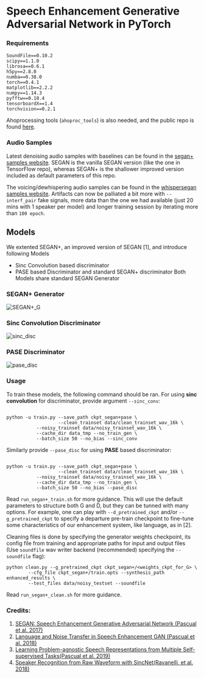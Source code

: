 # Speech Enhancement Generative Adversarial Network in PyTorch

### Requirements

```
SoundFile==0.10.2
scipy==1.1.0
librosa==0.6.1
h5py==2.8.0
numba==0.38.0
torch==0.4.1
matplotlib==2.2.2
numpy==1.14.3
pyfftw==0.10.4
tensorboardX==1.4
torchvision==0.2.1
```
Ahoprocessing tools (`ahoproc_tools`) is also needed, and the public repo is found [here](git@github.com:santi-pdp/ahoproc_tools.git).

### Audio Samples

Latest denoising audio samples with baselines can be found in the [segan+ samples website](http://veu.talp.cat/seganp/). SEGAN is the vanilla SEGAN version (like the one in TensorFlow repo), whereas SEGAN+ is the shallower improved version included as default parameters of this repo.

The voicing/dewhispering audio samples can be found in the [whispersegan samples website](http://veu.talp.cat/whispersegan). Artifacts can now be palliated a bit more with `--interf_pair` fake signals, more data than the one we had available (just 20 mins with 1 speaker per model) and longer training session by iterating more than `100 epoch`.

## Models

We extented SEGAN+, an improved version of SEGAN [1], and introduce following Models
* Sinc Convolution based discriminator
* PASE based Discriminator and standard SEGAN+ discriminator
Both Models share standard SEGAN Generator

### SEGAN+ Generator

![SEGAN+_G](assets/segan+.png)

### Sinc Convolution Discriminator
![sinc_disc](https://user-images.githubusercontent.com/10983181/149785311-5d1ee19b-d87f-4574-8490-43e7b390717c.png)
### PASE Discriminator
![pase_disc](https://user-images.githubusercontent.com/10983181/149784688-d1c25049-28f4-4359-baab-6c8c86a2784e.png)

### Usage
To train these models, the following command should be ran. For using **sinc convolution** for discriminator, provide argument `--sinc_conv`:
```

python -u train.py --save_path ckpt_segan+pase \
                   --clean_trainset data/clean_trainset_wav_16k \
		   --noisy_trainset data/noisy_trainset_wav_16k \
		   --cache_dir data_tmp --no_train_gen \
		   --batch_size 50 --no_bias --sinc_conv
```

Similarly provide `--pase_disc` for using **PASE** based discriminator:
```

python -u train.py --save_path ckpt_segan+pase \
                   --clean_trainset data/clean_trainset_wav_16k \
		   --noisy_trainset data/noisy_trainset_wav_16k \
		   --cache_dir data_tmp --no_train_gen \
		   --batch_size 50 --no_bias --pase_disc
```
Read `run_segan+_train.sh` for more guidance. This will use the default parameters to structure both G and D, but they can be tunned with many options. For example, one can play with `--d_pretrained_ckpt` and/or `--g_pretrained_ckpt` to specify a departure pre-train checkpoint to fine-tune some characteristics of our enhancement system, like language, as in [2].

Cleaning files is done by specifying the generator weights checkpoint, its config file from training and appropriate paths for input and output files (Use `soundfile` wav writer backend (recommended) specifying the `--soundfile` flag):

```
python clean.py --g_pretrained_ckpt ckpt_segan+/<weights_ckpt_for_G> \
		--cfg_file ckpt_segan+/train.opts --synthesis_path enhanced_results \
		--test_files data/noisy_testset --soundfile
```

Read `run_segan+_clean.sh` for more guidance.


### Credits:

1. [SEGAN: Speech Enhancement Generative Adversarial Network (Pascual et al. 2017)](https://arxiv.org/abs/1703.09452)
2. [Language and Noise Transfer in Speech Enhancement GAN (Pascual et al. 2018)](https://arxiv.org/abs/1712.06340)
3. [Learning Problem-agnostic Speech Representations from Multiple Self-supervised Tasks(Pascual et al. 2019)](https://arxiv.org/abs/1904.03416)
4. [Speaker Recognition from Raw Waveform with SincNet(Ravanelli, et al. 2018)](https://arxiv.org/abs/1808.00158)
 
